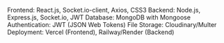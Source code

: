 Frontend: React.js, Socket.io-client, Axios, CSS3
Backend: Node.js, Express.js, Socket.io, JWT
Database: MongoDB with Mongoose
Authentication: JWT (JSON Web Tokens)
File Storage: Cloudinary/Multer
Deployment: Vercel (Frontend), Railway/Render (Backend)